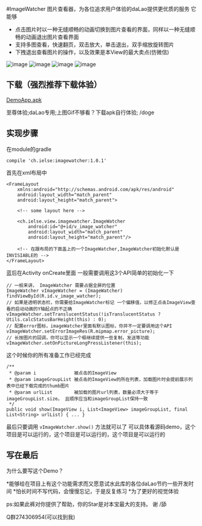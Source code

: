 #ImageWatcher
图片查看器，为各位追求用户体验的daLao提供更优质的服务
它能够

* 点击图片时以一种无缝顺畅的动画切换到图片查看的界面，同样以一种无缝顺畅的动画退出图片查看界面
* 支持多图查看，快速翻页，双击放大，单击退出，双手缩放旋转图片
* 下拽退出查看图片的操作，以及效果是本View的最大卖点(仿微信)

![image](https://github.com/iielse/DemoProjects/blob/master/P02_ImageWatcher/previews/111.gif)
![image](https://github.com/iielse/DemoProjects/blob/master/P02_ImageWatcher/previews/222.gif)
![image](https://github.com/iielse/DemoProjects/blob/master/P02_ImageWatcher/previews/333.gif)
![image](https://github.com/iielse/DemoProjects/blob/master/P02_ImageWatcher/previews/444.gif)

## 下载（强烈推荐下载体验）

[DemoApp.apk](https://github.com/iielse/DemoProjects/blob/master/P02_ImageWatcher/previews/app-debug.apk)

至尊体验;daLao专用;上图Gif不够看？下载apk自行体验; /doge

## 实现步骤

在module的gradle
```
compile 'ch.ielse:imagewatcher:1.0.1'
```

首先在xml布局中
```
<FrameLayout
    xmlns:android="http://schemas.android.com/apk/res/android"
    android:layout_width="match_parent"
    android:layout_height="match_parent">

    <!-- some layout here -->

    <ch.ielse.view.imagewatcher.ImageWatcher
        android:id="@+id/v_image_watcher"
        android:layout_width="match_parent"
        android:layout_height="match_parent"/>

    <!-- 在跟布局的下面盖上的一个ImageWatcher,ImageWatcher初始化默认是INVISIABLE的 -->
</FrameLayout>
```

蓝后在Activity onCreate里面 一般需要调用这3个API简单的初始化一下

```
// 一般来讲， ImageWatcher 需要占据全屏的位置
ImageWatcher vImageWatcher = (ImageWatcher) findViewById(R.id.v_image_watcher);
// 如果是透明状态栏，你需要给ImageWatcher标记 一个偏移值，以修正点击ImageView查看的启动动画的Y轴起点的不正确
vImageWatcher.setTranslucentStatus(!isTranslucentStatus ? Utils.calcStatusBarHeight(this) : 0);
// 配置error图标，imageWatcher里面有默认图标，你并不一定要调用这个API
vImageWatcher.setErrorImageRes(R.mipmap.error_picture);
// 长按图片的回调，你可以显示一个框继续提供一些复制，发送等功能
vImageWatcher.setOnPictureLongPressListener(this);
```

这个时候你的所有准备工作已经完成
```
/**
 * @param i              被点击的ImageView
 * @param imageGroupList 被点击的ImageView的所在列表，加载图片时会提前展示列表中已经下载完成的thumb图片
 * @param urlList        被加载的图片url列表，数量必须大于等于 imageGroupList.size。 且顺序应当和imageGroupList保持一致
 */
public void show(ImageView i, List<ImageView> imageGroupList, final List<String> urlList) { ... }
```

最后只要调用 `vImageWatcher.show()` 方法就可以了
可以具体看源码demo，这个项目是可以运行的，这个项目是可以运行的，这个项目是可以运行的

## 写在最后
为什么要写这个Demo？

*能够给在项目上有这个功能需求而又愿意试水此库的各位daLao节约一些开发时间
*怕长时间不写代码，会慢慢忘记，于是反复练习
*为了更好的视觉体验

ps:如果此裤对你提供了帮助，你的Star是对本宝最大的支持。  谢 /舔

Q群274306954(可以找到我)